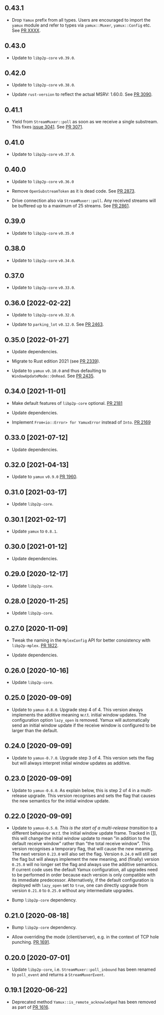 ## 0.43.1

- Drop `Yamux` prefix from all types.
  Users are encouraged to import the `yamux` module and refer to types via `yamux::Muxer`, `yamux::Config` etc.
  See [PR XXXX].

[PR XXXX]: https://github.com/libp2p/rust-libp2p/pull/XXXX

## 0.43.0

- Update to `libp2p-core` `v0.39.0`.

## 0.42.0

- Update to `libp2p-core` `v0.38.0`.

- Update `rust-version` to reflect the actual MSRV: 1.60.0. See [PR 3090].

[PR 3090]: https://github.com/libp2p/rust-libp2p/pull/3090

## 0.41.1

- Yield from `StreamMuxer::poll` as soon as we receive a single substream.
  This fixes [issue 3041].
  See [PR 3071].

[PR 3071]: https://github.com/libp2p/rust-libp2p/pull/3071/
[issue 3041]: https://github.com/libp2p/rust-libp2p/issues/3041/

## 0.41.0

- Update to `libp2p-core` `v0.37.0`.

## 0.40.0

- Update to `libp2p-core` `v0.36.0`

- Remove `OpenSubstreamToken` as it is dead code. See [PR 2873].

- Drive connection also via `StreamMuxer::poll`. Any received streams will be buffered up to a maximum of 25 streams.
  See [PR 2861].

[PR 2873]: https://github.com/libp2p/rust-libp2p/pull/2873/
[PR 2861]: https://github.com/libp2p/rust-libp2p/pull/2861/

## 0.39.0

- Update to `libp2p-core` `v0.35.0`

## 0.38.0

- Update to `libp2p-core` `v0.34.0`.

## 0.37.0

- Update to `libp2p-core` `v0.33.0`.

## 0.36.0 [2022-02-22]

- Update to `libp2p-core` `v0.32.0`.

- Update to `parking_lot` `v0.12.0`. See [PR 2463].

[PR 2463]: https://github.com/libp2p/rust-libp2p/pull/2463/

## 0.35.0 [2022-01-27]

- Update dependencies.

- Migrate to Rust edition 2021 (see [PR 2339]).

- Update to `yamux` `v0.10.0` and thus defaulting to `WindowUpdateMode::OnRead`.
  See [PR 2435].

[PR 2339]: https://github.com/libp2p/rust-libp2p/pull/2339
[PR 2435]: https://github.com/libp2p/rust-libp2p/pull/2435

## 0.34.0 [2021-11-01]

- Make default features of `libp2p-core` optional.
  [PR 2181](https://github.com/libp2p/rust-libp2p/pull/2181)

- Update dependencies.

- Implement `From<io::Error> for YamuxError` instead of `Into`.
  [PR 2169](https://github.com/libp2p/rust-libp2p/pull/2169)

## 0.33.0 [2021-07-12]

- Update dependencies.

## 0.32.0 [2021-04-13]

- Update to `yamux` `v0.9.0` [PR
  1960](https://github.com/libp2p/rust-libp2p/pull/1960).

## 0.31.0 [2021-03-17]

- Update `libp2p-core`.

## 0.30.1 [2021-02-17]

- Update `yamux` to `0.8.1`.

## 0.30.0 [2021-01-12]

- Update dependencies.

## 0.29.0 [2020-12-17]

- Update `libp2p-core`.

## 0.28.0 [2020-11-25]

- Update `libp2p-core`.

## 0.27.0 [2020-11-09]

- Tweak the naming in the `MplexConfig` API for better
  consistency with `libp2p-mplex`.
  [PR 1822](https://github.com/libp2p/rust-libp2p/pull/1822).

- Update dependencies.

## 0.26.0 [2020-10-16]

- Update `libp2p-core`.

## 0.25.0 [2020-09-09]

- Update to `yamux-0.8.0`. Upgrade step 4 of 4. This version always implements
  the additive meaning w.r.t. initial window updates. The configuration option
  `lazy_open` is removed. Yamux will automatically send an initial window update
  if the receive window is configured to be larger than the default.

## 0.24.0 [2020-09-09]

- Update to `yamux-0.7.0`. Upgrade step 3 of 4. This version sets the flag but will
  always interpret initial window updates as additive.

## 0.23.0 [2020-09-09]

- Update to `yamux-0.6.0`. As explain below, this is step 2 of 4 in a multi-release
  upgrade. This version recognises and sets the flag that causes the new semantics
  for the initial window update.

## 0.22.0 [2020-09-09]

- Update to `yamux-0.5.0`. *This is the start of a multi-release transition* to a
  different behaviour w.r.t. the initial window update frame. Tracked in [[1]],
  this will change the initial window update to mean "in addition to the default
  receive window" rather than "the total receive window". This version recognises
  a temporary flag, that will cause the new meaning. The next version `0.23.0`
  will also set the flag. Version `0.24.0` will still set the flag but will always
  implement the new meaning, and (finally) version `0.25.0` will no longer set the
  flag and always use the additive semantics. If current code uses the default
  Yamux configuration, all upgrades need to be performed in order because each
  version is only compatible with its immediate predecessor. Alternatively, if the
  default configuration is deployed with `lazy_open` set to `true`, one can
  directly upgrade from version `0.21.0` to `0.25.0` without any intermediate
  upgrades.

- Bump `libp2p-core` dependency.

[1]: https://github.com/paritytech/yamux/issues/92

## 0.21.0 [2020-08-18]

- Bump `libp2p-core` dependency.

- Allow overriding the mode (client/server), e.g. in the context
of TCP hole punching. [PR 1691](https://github.com/libp2p/rust-libp2p/pull/1691).

## 0.20.0 [2020-07-01]

- Update `libp2p-core`, i.e. `StreamMuxer::poll_inbound` has been renamed
  to `poll_event` and returns a `StreamMuxerEvent`.

## 0.19.1 [2020-06-22]

- Deprecated method `Yamux::is_remote_acknowledged` has been removed
  as part of [PR 1616](https://github.com/libp2p/rust-libp2p/pull/1616).

